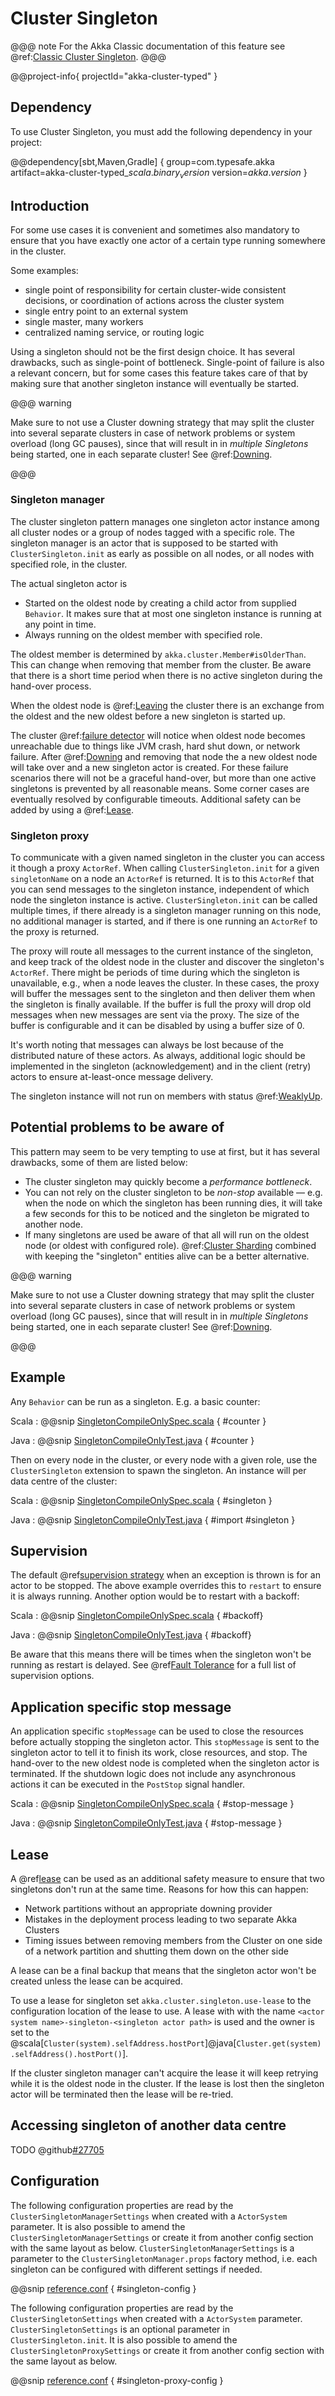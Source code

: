 # Cluster Singleton

@@@ note
For the Akka Classic documentation of this feature see @ref:[Classic Cluster Singleton](../cluster-singleton.md).
@@@

@@project-info{ projectId="akka-cluster-typed" }

## Dependency

To use Cluster Singleton, you must add the following dependency in your project:

@@dependency[sbt,Maven,Gradle] {
  group=com.typesafe.akka
  artifact=akka-cluster-typed_$scala.binary_version$
  version=$akka.version$
}

## Introduction

For some use cases it is convenient and sometimes also mandatory to ensure that
you have exactly one actor of a certain type running somewhere in the cluster.

Some examples:

 * single point of responsibility for certain cluster-wide consistent decisions, or
coordination of actions across the cluster system
 * single entry point to an external system
 * single master, many workers
 * centralized naming service, or routing logic

Using a singleton should not be the first design choice. It has several drawbacks,
such as single-point of bottleneck. Single-point of failure is also a relevant concern,
but for some cases this feature takes care of that by making sure that another singleton
instance will eventually be started.

@@@ warning

Make sure to not use a Cluster downing strategy that may split the cluster into several separate clusters in
case of network problems or system overload (long GC pauses), since that will result in in *multiple Singletons*
being started, one in each separate cluster!
See @ref:[Downing](cluster.md#downing).

@@@

### Singleton manager

The cluster singleton pattern manages one singleton actor instance among all cluster nodes or a group of nodes tagged with
a specific role. The singleton manager is an actor that is supposed to be started with `ClusterSingleton.init` as
early as possible on all nodes, or all nodes with specified role, in the cluster. 

The actual singleton actor is

* Started on the oldest node by creating a child actor from
supplied `Behavior`. It makes sure that at most one singleton instance is running at any point in time.
* Always running on the oldest member with specified role.

The oldest member is determined by `akka.cluster.Member#isOlderThan`.
This can change when removing that member from the cluster. Be aware that there is a short time
period when there is no active singleton during the hand-over process.

When the oldest node is @ref:[Leaving](cluster.md#leaving) the cluster there is an exchange from the oldest
and the new oldest before a new singleton is started up.

The cluster @ref:[failure detector](cluster.md#failure-detector) will notice when oldest node becomes unreachable due to
things like JVM crash, hard shut down, or network failure. After @ref:[Downing](cluster.md#downing) and removing that
node the a new oldest node will take over and a new singleton actor is created. For these failure scenarios there will
not be a graceful hand-over, but more than one active singletons is prevented by all reasonable means. Some corner
cases are eventually resolved by configurable timeouts. Additional safety can be added by using a @ref:[Lease](#lease). 

### Singleton proxy

To communicate with a given named singleton in the cluster you can access it though a proxy `ActorRef`.
When calling `ClusterSingleton.init` for a given `singletonName` on a node an `ActorRef` is returned. It is
to this `ActorRef` that you can send messages to the singleton instance, independent of which node the singleton
instance is active. `ClusterSingleton.init` can be called multiple times, if there already is a singleton manager 
running on this node, no additional manager is started, and if there is one running an `ActorRef` to the proxy
is returned.
   
The proxy will route all messages to the current instance of the singleton, and keep track of
the oldest node in the cluster and discover the singleton's `ActorRef`.
There might be periods of time during which the singleton is unavailable,
e.g., when a node leaves the cluster. In these cases, the proxy will buffer the messages sent to the
singleton and then deliver them when the singleton is finally available. If the buffer is full
the proxy will drop old messages when new messages are sent via the proxy.
The size of the buffer is configurable and it can be disabled by using a buffer size of 0.

It's worth noting that messages can always be lost because of the distributed nature of these actors.
As always, additional logic should be implemented in the singleton (acknowledgement) and in the
client (retry) actors to ensure at-least-once message delivery.

The singleton instance will not run on members with status @ref:[WeaklyUp](cluster-membership.md#weaklyup-members).

## Potential problems to be aware of

This pattern may seem to be very tempting to use at first, but it has several drawbacks, some of them are listed below:

 * The cluster singleton may quickly become a *performance bottleneck*.
 * You can not rely on the cluster singleton to be *non-stop* available — e.g. when the node on which the singleton
   has been running dies, it will take a few seconds for this to be noticed and the singleton be migrated to another node.
 * If many singletons are used be aware of that all will run on the oldest node (or oldest with configured role).
   @ref:[Cluster Sharding](cluster-sharding.md) combined with keeping the "singleton" entities alive can be a better
   alternative. 

@@@ warning
 
Make sure to not use a Cluster downing strategy that may split the cluster into several separate clusters in
case of network problems or system overload (long GC pauses), since that will result in in *multiple Singletons*
being started, one in each separate cluster!
See @ref:[Downing](cluster.md#downing).
 
@@@

## Example

Any `Behavior` can be run as a singleton. E.g. a basic counter:

Scala
:  @@snip [SingletonCompileOnlySpec.scala](/akka-cluster-typed/src/test/scala/docs/akka/cluster/typed/SingletonCompileOnlySpec.scala) { #counter }

Java
:  @@snip [SingletonCompileOnlyTest.java](/akka-cluster-typed/src/test/java/jdocs/akka/cluster/typed/SingletonCompileOnlyTest.java) { #counter }

Then on every node in the cluster, or every node with a given role, use the `ClusterSingleton` extension
to spawn the singleton. An instance will per data centre of the cluster:


Scala
:  @@snip [SingletonCompileOnlySpec.scala](/akka-cluster-typed/src/test/scala/docs/akka/cluster/typed/SingletonCompileOnlySpec.scala) { #singleton }

Java
:  @@snip [SingletonCompileOnlyTest.java](/akka-cluster-typed/src/test/java/jdocs/akka/cluster/typed/SingletonCompileOnlyTest.java) { #import #singleton }

## Supervision

The default @ref[supervision strategy](./fault-tolerance.md) when an exception is thrown is for an actor to be stopped. 
The above example overrides this to `restart` to ensure it is always running. Another option would be to restart with 
a backoff: 


Scala
:  @@snip [SingletonCompileOnlySpec.scala](/akka-cluster-typed/src/test/scala/docs/akka/cluster/typed/SingletonCompileOnlySpec.scala) { #backoff}

Java
:  @@snip [SingletonCompileOnlyTest.java](/akka-cluster-typed/src/test/java/jdocs/akka/cluster/typed/SingletonCompileOnlyTest.java) { #backoff}

Be aware that this means there will be times when the singleton won't be running as restart is delayed.
See @ref[Fault Tolerance](./fault-tolerance.md) for a full list of supervision options.


## Application specific stop message

An application specific `stopMessage` can be used to close the resources before actually stopping the singleton actor. 
This `stopMessage` is sent to the singleton actor to tell it to finish its work, close resources, and stop. The hand-over to the new oldest node is completed when the
singleton actor is terminated.
If the shutdown logic does not include any asynchronous actions it can be executed in the `PostStop` signal handler.

Scala
:  @@snip [SingletonCompileOnlySpec.scala](/akka-cluster-typed/src/test/scala/docs/akka/cluster/typed/SingletonCompileOnlySpec.scala) { #stop-message }

Java
:  @@snip [SingletonCompileOnlyTest.java](/akka-cluster-typed/src/test/java/jdocs/akka/cluster/typed/SingletonCompileOnlyTest.java) { #stop-message }

## Lease

A @ref[lease](../coordination.md) can be used as an additional safety measure to ensure that two singletons 
don't run at the same time. Reasons for how this can happen:

* Network partitions without an appropriate downing provider
* Mistakes in the deployment process leading to two separate Akka Clusters
* Timing issues between removing members from the Cluster on one side of a network partition and shutting them down on the other side

A lease can be a final backup that means that the singleton actor won't be created unless
the lease can be acquired. 

To use a lease for singleton set `akka.cluster.singleton.use-lease` to the configuration location
of the lease to use. A lease with with the name `<actor system name>-singleton-<singleton actor path>` is used and
the owner is set to the @scala[`Cluster(system).selfAddress.hostPort`]@java[`Cluster.get(system).selfAddress().hostPort()`].

If the cluster singleton manager can't acquire the lease it will keep retrying while it is the oldest node in the cluster.
If the lease is lost then the singleton actor will be terminated then the lease will be re-tried.

## Accessing singleton of another data centre

TODO @github[#27705](#27705)

## Configuration

The following configuration properties are read by the `ClusterSingletonManagerSettings`
when created with a `ActorSystem` parameter. It is also possible to amend the `ClusterSingletonManagerSettings`
or create it from another config section with the same layout as below. `ClusterSingletonManagerSettings` is
a parameter to the `ClusterSingletonManager.props` factory method, i.e. each singleton can be configured
with different settings if needed.

@@snip [reference.conf](/akka-cluster-tools/src/main/resources/reference.conf) { #singleton-config }

The following configuration properties are read by the `ClusterSingletonSettings`
when created with a `ActorSystem` parameter. `ClusterSingletonSettings` is an optional parameter in
`ClusterSingleton.init`. It is also possible to amend the `ClusterSingletonProxySettings`
or create it from another config section with the same layout as below.

@@snip [reference.conf](/akka-cluster-tools/src/main/resources/reference.conf) { #singleton-proxy-config }

